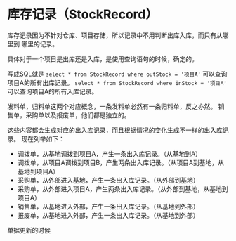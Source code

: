 # 库存记录（StockRecord）
库存记录因为不针对仓库、项目存储，所以记录中不用判断出库入库，而只有从哪里到
哪里的记录。

具体对于一个项目是出库还是入库，是使用查询语句的时候，确定的。

写成SQL就是 
`select * from StockRecord where outStock = '项目A'` 
可以查询项目A的所有出库记录。
`select * from StockRecord where inStock = '项目A'` 
可以查询项目A的所有入库记录。

发料单，归料单这两个对应概念，一条发料单必然有一条归料单，反之亦然。
销售单，采购单以及报废单，他们都是独立的。

这些内容都会生成对应的出入库记录，而且根据情况的变化生成不一样的出入库记录。
现在列举如下：
- 调拨单，从基地调拨到项目A，产生一条出入库记录。（从基地到A）
- 调拨单，从项目A调拨到项目B，产生两条出入库记录。（从项目A到基地，从基地到项目A）
- 采购单，从外部进入基地，产生一条出入库记录。（从外部到基地）
- 采购单，从外部进入项目A，产生两条出入库记录。（从外部到基地，从基地到项目A）
- 销售单，从基地进入外部，产生一条出入库记录。（从基地到外部）
- 报废单，从基地进入外部，产生一条出入库记录。（从基地到外部）

单据更新的时候
